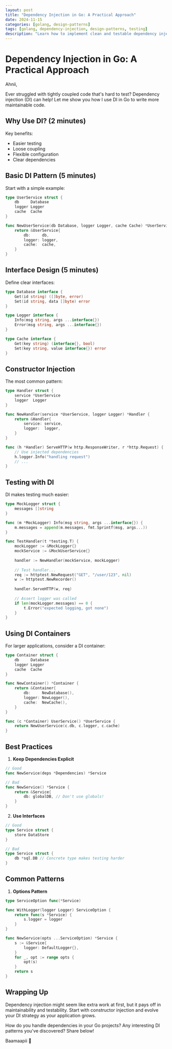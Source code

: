 ```yaml
---
layout: post
title: "Dependency Injection in Go: A Practical Approach"
date: 2024-11-15
categories: [golang, design-patterns]
tags: [golang, dependency-injection, design-patterns, testing]
description: "Learn how to implement clean and testable dependency injection in Go, from basic patterns to advanced techniques using popular DI containers."
---
```


# Dependency Injection in Go: A Practical Approach

Ahnii,

Ever struggled with tightly coupled code that's hard to test? Dependency injection (DI) can help! Let me show you how I use DI in Go to write more maintainable code.

## Why Use DI? (2 minutes)

Key benefits:
- Easier testing
- Loose coupling
- Flexible configuration
- Clear dependencies

## Basic DI Pattern (5 minutes)

Start with a simple example:

```go
type UserService struct {
    db     Database
    logger Logger
    cache  Cache
}

func NewUserService(db Database, logger Logger, cache Cache) *UserService {
    return &UserService{
        db:     db,
        logger: logger,
        cache:  cache,
    }
}
```

## Interface Design (5 minutes)

Define clear interfaces:

```go
type Database interface {
    Get(id string) ([]byte, error)
    Set(id string, data []byte) error
}

type Logger interface {
    Info(msg string, args ...interface{})
    Error(msg string, args ...interface{})
}

type Cache interface {
    Get(key string) (interface{}, bool)
    Set(key string, value interface{}) error
}
```

## Constructor Injection

The most common pattern:

```go
type Handler struct {
    service *UserService
    logger  Logger
}

func NewHandler(service *UserService, logger Logger) *Handler {
    return &Handler{
        service: service,
        logger:  logger,
    }
}

func (h *Handler) ServeHTTP(w http.ResponseWriter, r *http.Request) {
    // Use injected dependencies
    h.logger.Info("handling request")
    // ...
}
```

## Testing with DI

DI makes testing much easier:

```go
type MockLogger struct {
    messages []string
}

func (m *MockLogger) Info(msg string, args ...interface{}) {
    m.messages = append(m.messages, fmt.Sprintf(msg, args...))
}

func TestHandler(t *testing.T) {
    mockLogger := &MockLogger{}
    mockService := &MockUserService{}
    
    handler := NewHandler(mockService, mockLogger)
    
    // Test handler...
    req := httptest.NewRequest("GET", "/user/123", nil)
    w := httptest.NewRecorder()
    
    handler.ServeHTTP(w, req)
    
    // Assert logger was called
    if len(mockLogger.messages) == 0 {
        t.Error("expected logging, got none")
    }
}
```

## Using DI Containers

For larger applications, consider a DI container:

```go
type Container struct {
    db     Database
    logger Logger
    cache  Cache
}

func NewContainer() *Container {
    return &Container{
        db:     NewDatabase(),
        logger: NewLogger(),
        cache:  NewCache(),
    }
}

func (c *Container) UserService() *UserService {
    return NewUserService(c.db, c.logger, c.cache)
}
```

## Best Practices

1. **Keep Dependencies Explicit**
```go
// Good
func NewService(deps *Dependencies) *Service

// Bad
func NewService() *Service {
    return &Service{
        db: globalDB, // Don't use globals!
    }
}
```

2. **Use Interfaces**
```go
// Good
type Service struct {
    store DataStore
}

// Bad
type Service struct {
    db *sql.DB // Concrete type makes testing harder
}
```

## Common Patterns

1. **Options Pattern**
```go
type ServiceOption func(*Service)

func WithLogger(logger Logger) ServiceOption {
    return func(s *Service) {
        s.logger = logger
    }
}

func NewService(opts ...ServiceOption) *Service {
    s := &Service{
        logger: DefaultLogger{},
    }
    for _, opt := range opts {
        opt(s)
    }
    return s
}
```

## Wrapping Up

Dependency injection might seem like extra work at first, but it pays off in maintainability and testability. Start with constructor injection and evolve your DI strategy as your application grows.

How do you handle dependencies in your Go projects? Any interesting DI patterns you've discovered? Share below!

Baamaapii 👋 